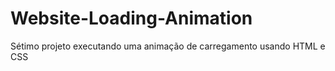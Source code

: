 # Website-Loading-Animation
Sétimo projeto executando uma animação de carregamento usando HTML e CSS
